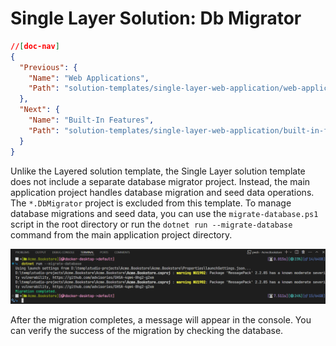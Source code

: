 # Single Layer Solution: Db Migrator

````json
//[doc-nav]
{
  "Previous": {
    "Name": "Web Applications",
    "Path": "solution-templates/single-layer-web-application/web-applications"
  },
  "Next": {
    "Name": "Built-In Features",
    "Path": "solution-templates/single-layer-web-application/built-in-features"
  }
}
````

Unlike the Layered solution template, the Single Layer solution template does not include a separate database migrator project. Instead, the main application project handles database migration and seed data operations. The `*.DbMigrator` project is excluded from this template. To manage database migrations and seed data, you can use the `migrate-database.ps1` script in the root directory or run the `dotnet run --migrate-database` command from the main application project directory.

![Single Layer Solution: Db Migrator](images/single-layer-db-migrator.png)

After the migration completes, a message will appear in the console. You can verify the success of the migration by checking the database.  